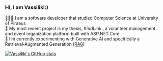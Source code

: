 ### Hi, I am Vassiliki:)

👩🏻‍💻 I am a software developer that studied Computer Science at University of Piraeus </br>
🔭 My most recent project is my thesis, *KindLink* , a volunteer management and event organization platform built with ASP.NET Core </br>
🌱 I’m currently experimenting with Generative AI and specifically a Retrieval-Augmented Generation ([RAG](https://www.promptingguide.ai/research/rag))

[![Vassiliki's GitHub stats](https://github-readme-stats.vercel.app/api?username=vassilikikrg&hide_rank=true&show_icons=true&theme=tokyonight)](https://github.com/anuraghazra/github-readme-stats)
